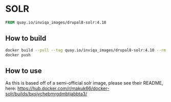 # SOLR

```Dockerfile
FROM quay.io/inviqa_images/drupal8-solr:4.10
```

## How to build
```bash
docker build --pull --tag quay.io/inviqa_images/drupal8-solr:4.10 --rm .
docker push
```

## How to use

As this is based off of a semi-official solr image, please see their README, here:
https://hub.docker.com/r/makuk66/docker-solr/builds/bxsjvchebmrgdmbtjabbta3/
